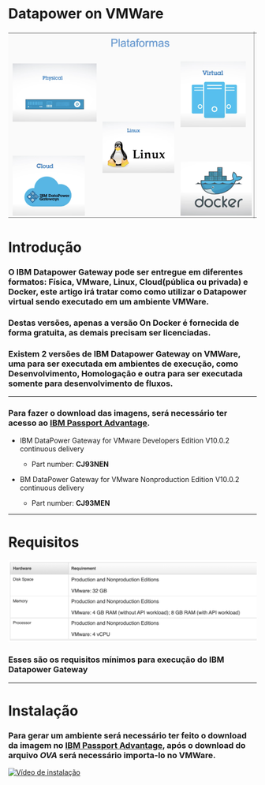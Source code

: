 # Datapower on VMWare

![image](images/plataformas.png) 

# Introdução

### O IBM Datapower Gateway pode ser entregue em diferentes formatos: Física, VMware, Linux, Cloud(pública ou privada) e Docker, este artigo irá tratar como como utilizar o Datapower virtual sendo executado em um ambiente VMWare.

### **Destas versões, apenas a versão On Docker é fornecida de forma gratuita, as demais precisam ser licenciadas.**

### Existem 2 versões de IBM Datapower Gateway on VMWare, uma para ser executada em ambientes de execução, como Desenvolvimento, Homologação e outra para ser executada somente para desenvolvimento de fluxos.
---


### Para fazer o download das imagens, será necessário ter acesso ao [IBM Passport Advantage](https://www.ibm.com/software/passportadvantage/pao_customer.html).

- IBM DataPower Gateway for VMware Developers Edition V10.0.2 continuous delivery
   - Part number: **CJ93NEN**

- BM DataPower Gateway for VMware Nonproduction Edition V10.0.2 continuous delivery
   - Part number: **CJ93MEN**
---

# Requisitos
![image](images/requisitos.png) 

### Esses são os requisitos mínimos para execução do IBM Datapower Gateway
---

# Instalação

### Para gerar um ambiente será necessário ter feito o download da imagem no [IBM Passport Advantage](https://www.ibm.com/software/passportadvantage/pao_customer.html), após o download do arquivo ***OVA*** será necessário importa-lo no VMWare.

[![Vídeo de instalação](https://developer.ibm.com/recipes/wp-content/uploads/sites/41/2019/06/maxresdefault-1024x576.jpg)](https://youtu.be/pJLzbh2BCYE)